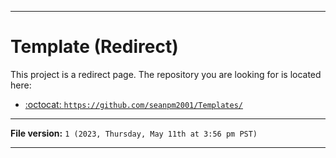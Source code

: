 
***

# Template (Redirect)

This project is a redirect page. The repository you are looking for is located here:

- [:octocat: `https://github.com/seanpm2001/Templates/`](https://github.com/seanpm2001/Templates/)

***

**File version:** `1 (2023, Thursday, May 11th at 3:56 pm PST)`

***
